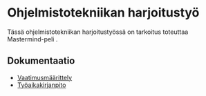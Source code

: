 # Ohjelmistotekniikan harjoitustyö
Tässä ohjelmistotekniikan harjoitustyössä on tarkoitus toteuttaa Mastermind-peli . 
## Dokumentaatio
- [Vaatimusmäärittely](https://github.com/kanuuna1/ohte/blob/master/dokumentaatio/vaatimusmaarittely.md)
- [Työaikakirjanpito](https://github.com/kanuuna1/ohte/blob/master/dokumentaatio/tyoaikakirjanpito.md)



